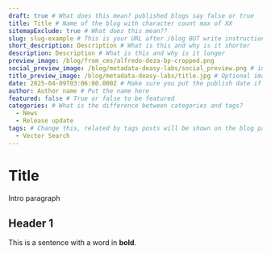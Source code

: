 ```yaml
---
draft: true # What does this mean? published blogs say false or true
title: Title # Name of the blog with character count max of XX
sitemapExclude: true # What does this mean??
slug: slug-example # This is your URL after /blog BUT write instructions on how to avoid 404   
short_description: Description # What is this and why is it shorter
description: Description # What is this and why is it longer
preview_image: /blog/from_cms/alfredo-deza-bp-cropped.png
social_preview_image: /blog/metadata-deasy-labs/social_preview.png # insert what the specs are
title_preview_image: /blog/metadata-deasy-labs/title.jpg # Optional image used for ???
date: 2025-04-09T03:06:00.000Z # Make sure you put the publish date if you have been editing for a few days
author: Author name # Put the name here
featured: false # True or false to be featured 
categories: # What is the difference between categories and tags?
  - News
  - Release update
tags: # Change this, related by tags posts will be shown on the blog page- what does that mean??
  - Vector Search
---
```


# Title

Intro paragraph

## Header 1

This is a sentence with a word in **bold**. 
